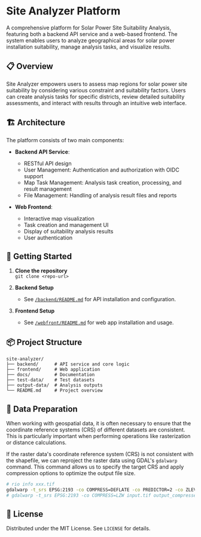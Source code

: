 # Site Analyzer Platform

A comprehensive platform for Solar Power Site Suitability Analysis, featuring both a backend API service and a web-based frontend. The system enables users to analyze geographical areas for solar power installation suitability, manage analysis tasks, and visualize results.

## 📋 Overview

Site Analyzer empowers users to assess map regions for solar power site suitability by considering various constraint and suitability factors. Users can create analysis tasks for specific districts, review detailed suitability assessments, and interact with results through an intuitive web interface.

## 🏗️ Architecture

The platform consists of two main components:

- **Backend API Service**:  
    - RESTful API design  
    - User Management: Authentication and authorization with OIDC support  
    - Map Task Management: Analysis task creation, processing, and result management  
    - File Management: Handling of analysis result files and reports  

- **Web Frontend**:  
    - Interactive map visualization  
    - Task creation and management UI  
    - Display of suitability analysis results  
    - User authentication

## 🚀 Getting Started

1. **Clone the repository**  
     `git clone <repo-url>`

2. **Backend Setup**  
     - See [`/backend/README.md`](/backend/README.md) for API installation and configuration.

3. **Frontend Setup**  
     - See [`/webfront/README.md`](/webfront/README.md) for web app installation and usage.

## 📦 Project Structure

```
site-analyzer/
├── backend/      # API service and core logic
├── frontend/     # Web application
├── docs/         # Documentation
├── test-data/    # Test datasets
├── output-data/  # Analysis outputs
└── README.md     # Project overview
```

## 🧰 Data Preparation

When working with geospatial data, it is often necessary to ensure that the coordinate reference systems (CRS) of different datasets are consistent. This is particularly important when performing operations like rasterization or distance calculations.

If the raster data's coordinate reference system (CRS) is not consistent with the shapefile, we can reproject the raster data using GDAL's `gdalwarp` command. This command allows us to specify the target CRS and apply compression options to optimize the output file size.

```bash
# rio info xxx.tif
gdalwarp -t_srs EPSG:2193 -co COMPRESS=DEFLATE -co PREDICTOR=2 -co ZLEVEL=9 -tr 25 25 input.tif output_compressed.tif
# gdalwarp -t_srs EPSG:2193 -co COMPRESS=LZW input.tif output_compressed.tif
```

## 📄 License

Distributed under the MIT License. See `LICENSE` for details.